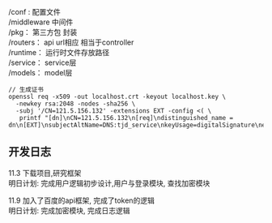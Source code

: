 /conf : 配置文件  
/middleware 中间件  
/pkg： 第三方包 封装  
/routers： api url相应 相当于controller  
/runtime： 运行时文件存放路径  
/service： service层  
/models： model层  

```
// 生成证书
openssl req -x509 -out localhost.crt -keyout localhost.key \
  -newkey rsa:2048 -nodes -sha256 \
  -subj '/CN=121.5.156.132' -extensions EXT -config <( \
   printf "[dn]\nCN=121.5.156.132\n[req]\ndistinguished_name = dn\n[EXT]\nsubjectAltName=DNS:tjd_service\nkeyUsage=digitalSignature\nextendedKeyUsage=serverAuth")
   ```



## 开发日志

11.3 下载项目,研究框架  
     明日计划: 完成用户逻辑初步设计,用户与登录模块, 查找加密模块
     
11.9 加入了百度的api框架, 完成了token的逻辑  
     明日计划: 完成加密模块, 完成日志逻辑